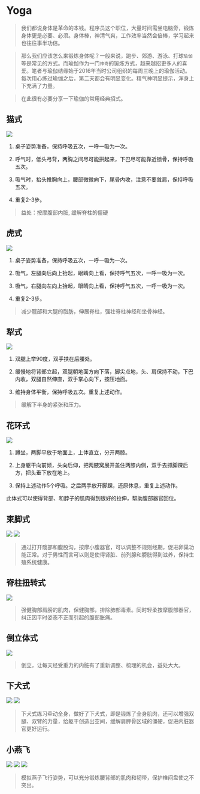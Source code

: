 # Yoga

> 我们都说身体是革命的本钱。程序员这个职位，大量时间需坐电脑旁，锻炼身体更是必要、必须。身体棒，神清气爽，工作效率当然会倍棒，学习起来也往往事半功倍。

> 那么我们应该怎么来锻炼身体呢？一般来说，跑步、郊游、游泳、打球`瑜伽`等是常见的方式。而瑜伽作为一门`神奇`的锻炼方式，越来越招更多人的喜爱。笔者与瑜伽结缘始于2016年当时公司组织的每周三晚上的瑜伽活动。每次用心练过瑜伽之后，第二天都会有明显变化。精气神明显提示，浑身上下充满了力量。

> 在此很有必要分享一下瑜伽的常用经典招式。

## 猫式
![](./dist/imgs/猫式.png)
1. 桌子姿势准备，保持呼吸五次，一呼一吸为一次。

2. 呼气时，低头弓背，两胸之间尽可能拱起来，下巴尽可能靠近锁骨，保持呼吸五次。

3. 吸气时，抬头推胸向上，腰部微微向下，尾骨内收，注意不要耸肩，保持呼吸五次。

4. 重复2-3步。
> 益处：按摩腹部内脏, 缓解脊柱的僵硬

## 虎式
![](./dist/imgs/虎式.png)
1. 桌子姿势准备，保持呼吸五次，一呼一吸为一次。

2. 吸气，左腿向后向上抬起，眼睛向上看，保持呼气五次，一呼一吸为一次。

3. 吸气，右腿向左向上抬起，眼睛向上看，保持呼气五次，一呼一吸为一次。

4. 重复2-3步。

> 减少髋部和大腿的脂肪，伸展脊柱，强壮脊柱神经和坐骨神经。

## 犁式
![](./dist/imgs/犁式.png)
1. 双腿上举90度，双手扶在后腰处。

2. 缓慢地将背部立起，双腿朝地面方向下落，脚尖点地，头、肩保持不动，下巴内收，双腿自然伸直，双手掌心向下，按压地面。

3. 维持身体平衡，保持呼吸五次。重复上述动作。

> 缓解下半身的紧张和压力。
## 花环式
![](./dist/imgs/花环式.png)
1. 蹲坐，两脚平放于地面上，上体直立，分开两膝。

2. 上身躯干向前倾，头向后仰，把两腋窝展开盖住两膝内侧，双手去抓脚踝后方，把头垂下放在地上。

3. 保持上述动作5个呼吸。之后两手放开脚踝，还原休息，重复上述动作。

此体式可以使得背部、和脖子的肌肉得到很好的拉伸，帮助腹部器官回位。

## 束脚式
![](./dist/imgs/束脚式1.png)
![](./dist/imgs/束脚式2.png)
> 通过打开髋部和腹股沟，按摩小腹器官，可以调整不规则经期，促进卵巢功能正常。对于男性而言可以则是使得肾脏、前列腺和膀胱得到滋养，保持生殖系统健康。

## 脊柱扭转式
![](./dist/imgs/脊柱扭转式.png)
> 强健胸部肩膀的肌肉，保健胸部，排除肺部毒素。同时轻柔按摩腹部器官，纠正因平时姿态不正而引起的腹部胀痛。
## 倒立体式
![](./dist/imgs/倒立体式.png)
> 倒立，让每天经受重力的内脏有了重新调整、梳理的机会，益处大大。

## 下犬式
![](./dist/imgs/下犬式1.png)
![](./dist/imgs/下犬式2.png)
> 下犬式练习牵动全身，做好了下犬式，即是锻炼了全身肌肉，还可以增强双腿、双臂的力量，给躯干创造出空间，缓解肩胛骨区域的僵硬，促进内脏器官更好运行。

## 小燕飞
![](./dist/imgs/小燕飞1.png)
![](./dist/imgs/小燕飞2.png)
![](./dist/imgs/小燕飞3.png)
> 模拟燕子飞行姿势，可以充分锻炼腰背部的肌肉和韧带，保护椎间盘使之不突出。